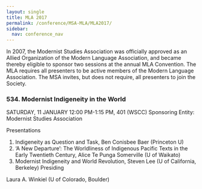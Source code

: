 ```yaml
---
layout: single
title: MLA 2017
permalink: /conference/MSA-MLA/MLA2017/
sidebar:
  nav: conference_nav
---
```


In 2007, the Modernist Studies Association was officially approved as an Allied Organization of the Modern Language Association, and became thereby eligible to sponsor two sessions at the annual MLA Convention. The MLA requires all presenters to be active members of the Modern Language Association. The MSA invites, but does not require, all presenters to join the Society.

<h3>534. Modernist Indigeneity in the World</h3>
SATURDAY, 11 JANUARY 12:00 PM-1:15 PM, 401 (WSCC)
Sponsoring Entity: Modernist Studies Association

Presentations
1. Indigeneity as Question and Task, Ben Conisbee Baer (Princeton U)
2. ‘A New Departure’: The Worldliness of Indigenous Pacific Texts in the Early Twentieth Century, Alice Te Punga Somerville (U of Waikato)
3. Modernist Indigeneity and World Revolution, Steven Lee (U of California, Berkeley) Presiding

Laura A. Winkiel (U of Colorado, Boulder)